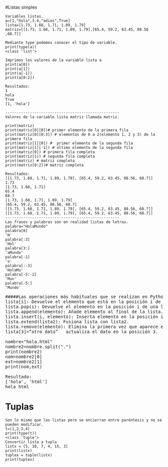 #Listas simples

~~~
Variables listas.
a=[1,"hola",3.4,"adios",True]
lista=[1.73, 1.68, 1.71, 1.89, 1.79]
matriz=[[1.73, 1.68, 1.71, 1.89, 1.79],[65.4, 59.2, 63.45, 88.56 ,68.7]]
~~~
~~~
Mediante type podemos conocer el tipo de variable.
print(type(a))
<class 'list'>

Imprimos los valores de la variable lista a
print(a[0])
print(a[1])
print(a[-1])
print(a[0:2])

Resultados:
1
hola
True
[1, 'hola']

---------------------------------------------------
Valores de la variable lista matriz llamada matriz.

print(matriz)
print(matriz[0][0])# primer elemento de la primera fila
print(matriz[0][0:3]) # elementos de 0 a 2(elemento 1, 2 y 3) de la primera fila
print(matriz[1][0]) #  primer elemento de la segunda fila
print(matriz[1][-1]) # último elemento de la segunda fila
print(matriz[0]) # primera fila completa
print(matriz[1]) # segunda fila completa
print(matriz) # matriz completa
print(matriz[0:2])# matriz completa

Resultados:
[[1.73, 1.68, 1.71, 1.89, 1.79], [65.4, 59.2, 63.45, 88.56, 68.7]]
1.73
[1.73, 1.68, 1.71]
65.4
68.7
[1.73, 1.68, 1.71, 1.89, 1.79]
[65.4, 59.2, 63.45, 88.56, 68.7]
[[1.73, 1.68, 1.71, 1.89, 1.79], [65.4, 59.2, 63.45, 88.56, 68.7]]
[[1.73, 1.68, 1.71, 1.89, 1.79], [65.4, 59.2, 63.45, 88.56, 68.7]]
---------------------------------------------------
Las frases y palabras son en realidad listas de letras.
palabra="HolaMundo"
palabra[0]
'H'
palabra[:3]
'Hol'
palabra[3:]
'aMundo'
palabra[-1]
'o'
palabra[:-3]
'HolaMu'
palabra[-5:-2]
'Mun'
palabra[-5:]
'Mundo'
~~~
<pre>
#####Las operaciones más habituales que se realizan en Python son las siguientes:
lista[i]: Devuelve el elemento que está en la posición i de la lista.
lista.pop(i): Devuelve el elemento en la posición i de una lista y luego lo borra.
lista.append(elemento): Añade elemento al final de la lista.
lista.insert(i, elemento): Inserta elemento en la posición i.
lista.extend(lista2): Fusiona lista con lista2.
lista.remove(elemento): Elimina la primera vez que aparece elemento.
lista[3]=”otro dato”   actualiza el dato en la posición 3.

nombre="hola.html"
nombre2=nombre.split(".")
print(nombre2)
nom=nombre2[0]
ext=nombre2[1]
print(nom,ext)

Resultado:
['hola', 'html']
hola html
</pre>

# Tuplas
~~~
Son lo mismo que las listas pero se encierran entre paréntesis y no se pueden modificar.
t=(1,2,3,4)
print(type(t))
<class 'tuple'>
Convertir lista a tupla
listx = [5, 10, 7, 4, 15, 3]
print(listx)
tuplex = tuple(listx)
print(tuplex)
~~~















